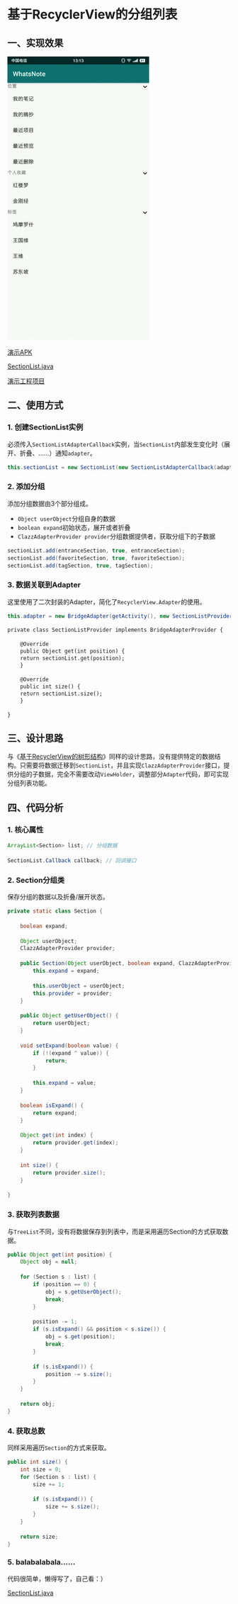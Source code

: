 # 基于RecyclerView的分组列表

## 一、实现效果

![基于RecyclerView的分组列表](./SectionList.gif)

[演示APK](https://raw.githubusercontent.com/jicanghai37927/WhatsAndroid/master/andnext_app_whatsnote/release/andnext_app_whatsnote-release.apk)

[SectionList.java](https://github.com/jicanghai37927/WhatsAndroid/blob/master/andnext_recyclerview/src/main/java/club/andnext/recyclerview/section/SectionList.java)

[演示工程项目](https://github.com/jicanghai37927/WhatsAndroid)



## 二、使用方式

### 1. 创建SectionList实例

必须传入`SectionListAdapterCallback`实例，当`SectionList`内部发生变化时（展开、折叠、……）通知`adapter`。

```java
this.sectionList = new SectionList(new SectionListAdapterCallback(adapter));
```



### 2. 添加分组

添加分组数据由3个部分组成。

* `Object userObject`分组自身的数据
* `boolean expand`初始状态，展开或者折叠
* `ClazzAdapterProvider provider`分组数据提供者，获取分组下的子数据

```java
sectionList.add(entranceSection, true, entranceSection);
sectionList.add(favoriteSection, true, favoriteSection);
sectionList.add(tagSection, true, tagSection);
```



### 3. 数据关联到Adapter

这里使用了二次封装的Adapter，简化了`RecyclerView.Adapter`的使用。

```java
this.adapter = new BridgeAdapter(getActivity(), new SectionListProvider());
```

```
private class SectionListProvider implements BridgeAdapterProvider {

    @Override
    public Object get(int position) {
    return sectionList.get(position);
    }

    @Override
    public int size() {
    return sectionList.size();
    }
    
}
```



## 三、设计思路

与《[基于RecyclerView的树形结构](https://blog.csdn.net/chuyangchangxi/article/details/83376084)》同样的设计思路，没有提供特定的数据结构。只需要将数据迁移到`SectionList`，并且实现`ClazzAdapterProvider`接口，提供分组的子数据，完全不需要改动`ViewHolder`，调整部分`Adapter`代码，即可实现分组列表功能。



## 四、代码分析

### 1. 核心属性

```java
ArrayList<Section> list; // 分组数据

SectionList.Callback callback; // 回调接口
```



### 2. Section分组类

保存分组的数据以及折叠/展开状态。

```java
private static class Section {

    boolean expand;

    Object userObject;
    ClazzAdapterProvider provider;

    public Section(Object userObject, boolean expand, ClazzAdapterProvider provider) {
        this.expand = expand;

        this.userObject = userObject;
        this.provider = provider; 
    }

    public Object getUserObject() {
        return userObject;
    }

    void setExpand(boolean value) {
        if (!(expand ^ value)) {
            return;
        }

        this.expand = value;
    }

    boolean isExpand() {
        return expand;
    }

    Object get(int index) {
        return provider.get(index);
    }

    int size() {
        return provider.size();
    }

}
```

### 3. 获取列表数据

与`TreeList`不同，没有将数据保存到列表中，而是采用遍历Section的方式获取数据。

```java
public Object get(int position) {
    Object obj = null;

    for (Section s : list) {
        if (position == 0) {
            obj = s.getUserObject();
            break;
        }

        position -= 1;
        if (s.isExpand() && position < s.size()) {
            obj = s.get(position);
            break;
        }

        if (s.isExpand()) {
            position -= s.size();
        }
    }

    return obj;
}
```



### 4. 获取总数

同样采用遍历`Section`的方式来获取。

```java
public int size() {
    int size = 0;
    for (Section s : list) {
        size += 1;

        if (s.isExpand()) {
            size += s.size();
        }
    }

    return size;
}
```



### 5. balabalabala……

代码很简单，懒得写了，自己看：）

[SectionList.java](https://github.com/jicanghai37927/WhatsAndroid/blob/master/andnext_recyclerview/src/main/java/club/andnext/recyclerview/section/SectionList.java)

